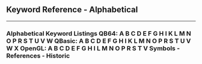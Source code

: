 ## Keyword Reference - Alphabetical
---

### Alphabetical Keyword Listings QB64: A B C D E F G H I K L M N O P R S T U V W QBasic: A B C D E F G H I K L M N O P R S T U V W X OpenGL: A B C D E F G H I L M N O P R S T V Symbols - References - Historic
